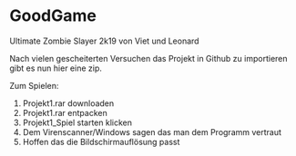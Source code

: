 # GoodGame
Ultimate Zombie Slayer 2k19 von Viet und Leonard

Nach vielen gescheiterten Versuchen das Projekt in Github zu importieren
gibt es nun hier eine zip.

Zum Spielen: 
1. Projekt1.rar downloaden
2. Projekt1.rar entpacken
3. Projekt1\_Spiel starten klicken
4. Dem Virenscanner/Windows sagen das man dem Programm vertraut
5. Hoffen das die Bildschirmauflösung passt
